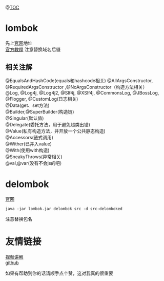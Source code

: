 @[TOC](lombok与delombok)
# lombok
先上[官网](https://projectlombok.org/)地址  
[官方教程](https://projectlombok.org/features/EqualsAndHashCode)  注意替换域名后缀
## 相关注解
@EqualsAndHashCode(equals和hashcode相关)
@AllArgsConstructor, @RequiredArgsConstructor ,@NoArgsConstructor（构造方法相关）  
@Log, @Log4j, @Log4j2, @Slf4j, @XSlf4j, @CommonsLog, @JBossLog, @Flogger, @CustomLog(日志相关)  
@Data(get、set方法)  
@Builder,@SuperBuilder(构造链)  
@Singular(默认值)  
@Delegate(委托方法，用于避免超类出错)  
@Value(私有构造方法，并开放一个公共静态构造)  
@Accessors(链式调用)  
@Wither(已并入value)  
@With(使用with构造)  
@SneakyThrows(异常相关)  
@val,@var(没有不会js的吧)  
# delombok
[官网](https://projectlombok.org/features/delombok)

```
java -jar lombok.jar delombok src -d src-delomboked
```
注意替换包名
# 友情链接
[视频讲解](https://www.bilibili.com/video/BV1yC4y1877R/)  
[github](https://github.com/edanlx/SealBook)

如果有帮助到你的话请顺手点个赞，这对我真的很重要